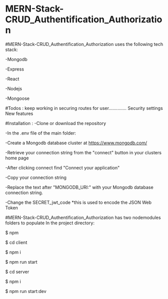 # MERN-Stack-CRUD_Authentification_Authorization

#MERN-Stack-CRUD_Authentification_Authorization  uses the following tech stack:

-Mongodb

-Express

-React

-Nodejs

-Mongoose



#Todos :
keep working in securing routes for user..............
Security settings
New features

#Installation :
-Clone or download the repository

-In the .env file of the main folder:

-Create a Mongodb database cluster at https://www.mongodb.com/

-Retrieve your connection string from the "connect" button in your clusters home page

-After clicking connect find "Connect your application"

-Copy your connection string

-Replace the text after "MONGODB_URI:" with your Mongodb database connection string.

-Change the SECRET_jwt_code  *this is used to encode the JSON Web Token

#MERN-Stack-CRUD_Authentification_Authorization  has two nodemodules folders to populate In the project directory:

$ npm

$ cd client 

$ npm i

$ npm run start

$ cd server 

$ npm i

$ npm run start:dev

